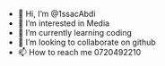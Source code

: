 - 👋 Hi, I’m @1ssacAbdi
- 👀 I’m interested in Media
- 🌱 I’m currently learning coding
- 💞️ I’m looking to collaborate on github
- 📫 How to reach me 0720492210

<!---
1s5/1s5 is a ✨ special ✨ repository because its `README.md` (this file) appears on your GitHub profile.
You can click the Preview link to take a look at your changes.
--->
